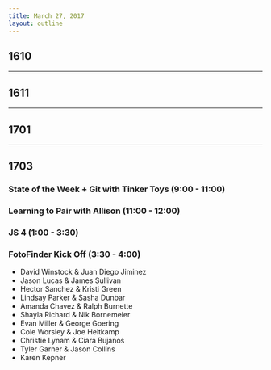 ```yaml
---
title: March 27, 2017
layout: outline
---
```


## 1610

-----------------------------------------------

## 1611

-----------------------------------------------

## 1701

-----------------------------------------------

## 1703

### State of the Week + Git with Tinker Toys (9:00 - 11:00)

### Learning to Pair with Allison (11:00 - 12:00)

### JS 4 (1:00 - 3:30)

### FotoFinder Kick Off (3:30 - 4:00)

* David Winstock & Juan Diego Jiminez
* Jason Lucas & James Sullivan 
* Hector Sanchez & Kristi Green
* Lindsay Parker & Sasha Dunbar
* Amanda Chavez & Ralph Burnette
* Shayla Richard & Nik Bornemeier 
* Evan Miller & George Goering
* Cole Worsley & Joe Heitkamp
* Christie Lynam & Ciara Bujanos
* Tyler Garner & Jason Collins
* Karen Kepner 
